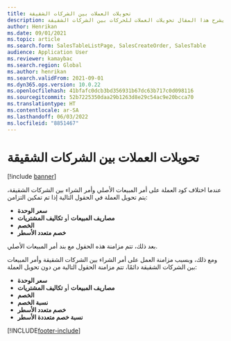 ```yaml
---
title: تحويلات العملات بين الشركات الشقيقة
description: يشرح هذا المقال تحويلات العملات للحركات بين الشركات الشقيقة
author: Henrikan
ms.date: 09/01/2021
ms.topic: article
ms.search.form: SalesTableListPage, SalesCreateOrder, SalesTable
audience: Application User
ms.reviewer: kamaybac
ms.search.region: Global
ms.author: henrikan
ms.search.validFrom: 2021-09-01
ms.dyn365.ops.version: 10.0.22
ms.openlocfilehash: 41bfafc0dcb3bd356931b67dc63b717c0d098116
ms.sourcegitcommit: 52b7225350daa29b1263d8e29c54ac9e20bcca70
ms.translationtype: HT
ms.contentlocale: ar-SA
ms.lasthandoff: 06/03/2022
ms.locfileid: "8851467"
---
```

# <a name="intercompany-currency-conversions"></a>تحويلات العملات بين الشركات الشقيقة

[!include [banner](../../includes/banner.md)]

عندما اختلاف كود العملة على أمر المبيعات الأصلي وأمر الشراء بين الشركات الشقيقة، يتم تحويل العملة في الحقول التالية إذا تم تمكين التزامن:

- **سعر الوحدة**
- **مصاريف المبيعات‬** أو **تكاليف المشتريات‬**
- **الخصم**
- **خصم متعدد الأسطر**

بعد ذلك، تتم مزامنة هذه الحقول مع بند أمر المبيعات الأصلي.

ومع ذلك، وبسبب مزامنة العمل على أمر الشراء بين الشركات الشقيقة وأمر المبيعات بين الشركات الشقيقة دائمًا، تتم مزامنة الحقول التالية من دون تحويل العملة:

- **سعر الوحدة**
- **مصاريف المبيعات‬** أو **تكاليف المشتريات‬**
- **الخصم**
- **نسبة الخصم**
- **خصم متعدد الأسطر**
- **نسبة خصم متعددة الأسطر**

[!INCLUDE[footer-include](../../includes/footer-banner.md)]
